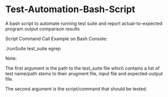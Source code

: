 # Test-Automation-Bash-Script
A bash script to automate running test suite and report actual-to-expected program output comparison results

Script Command Call Example on Bash Console:

./runSuite test_suite egrep

Note:

The first argument is the path to the test_suite file which contains a list of test name/path stems to their arugment file, input file and expected-output file.

The second argument is the script/command that should be tested.
